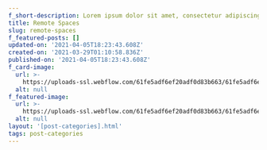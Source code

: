 ```yaml
---
f_short-description: Lorem ipsum dolor sit amet, consectetur adipiscing elit.
title: Remote Spaces
slug: remote-spaces
f_featured-posts: []
updated-on: '2021-04-05T18:23:43.608Z'
created-on: '2021-03-29T01:10:58.836Z'
published-on: '2021-04-05T18:23:43.608Z'
f_card-image:
  url: >-
    https://uploads-ssl.webflow.com/61fe5adf6ef20adf0d83b663/61fe5adf6ef20aa60983b67d_Space007.jpeg
  alt: null
f_featured-image:
  url: >-
    https://uploads-ssl.webflow.com/61fe5adf6ef20adf0d83b663/61fe5adf6ef20aa60983b67d_Space007.jpeg
  alt: null
layout: '[post-categories].html'
tags: post-categories
---
```



